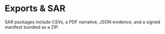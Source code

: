 # Exports & SAR

SAR packages include CSVs, a PDF narrative, JSON evidence, and a signed manifest bundled as a ZIP.
